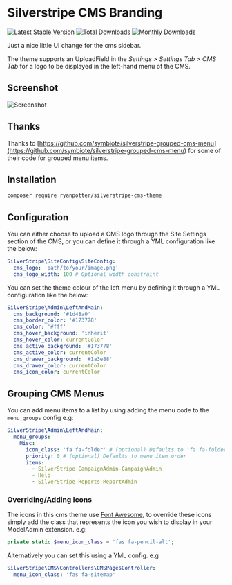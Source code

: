 # Silverstripe CMS Branding

[![Latest Stable Version](https://poser.pugx.org/ryanpotter/silverstripe-cms-theme/v/stable)](https://packagist.org/packages/ryanpotter/silverstripe-cms-theme)
[![Total Downloads](https://poser.pugx.org/ryanpotter/silverstripe-cms-theme/downloads)](https://packagist.org/packages/ryanpotter/silverstripe-cms-theme)
[![Monthly Downloads](https://poser.pugx.org/ryanpotter/silverstripe-cms-theme/d/monthly)](https://packagist.org/packages/ryanpotter/silverstripe-cms-theme)

Just a nice little UI change for the cms sidebar.

The theme supports an UploadField in the *Settings > Settings Tab > CMS Tab* for a logo to be displayed in the left-hand menu of the CMS.


Screenshot
----------

![Screenshot](https://github.com/Rhym/silverstripe-cms-theme/blob/master/screenshot.png)

## Thanks

Thanks to [https://github.com/symbiote/silverstripe-grouped-cms-menu](https://github.com/symbiote/silverstripe-grouped-cms-menu) for some of their code for grouped menu items.

## Installation

```bash
composer require ryanpotter/silverstripe-cms-theme
```
## Configuration

You can either choose to upload a CMS logo through the Site Settings section of the CMS, or you can define it through a YML configuration like the below:

```yml
SilverStripe\SiteConfig\SiteConfig:
  cms_logo: 'path/to/your/image.png'
  cms_logo_width: 100 # Optional width constraint
```

You can set the theme colour of the left menu by defining it through a YML configuration like the below:

```yml
SilverStripe\Admin\LeftAndMain:
  cms_background: '#1d48a0'
  cms_border_color: '#173778'
  cms_color: '#fff'
  cms_hover_background: 'inherit'
  cms_hover_color: currentColor
  cms_active_background: '#173778'
  cms_active_color: currentColor
  cms_drawer_background: '#1a3e88'
  cms_drawer_color: currentColor
  cms_icon_color: currentColor
```

## Grouping CMS Menus

You can add menu items to a list by using adding the menu code to the `menu_groups` config e.g:

```yml
SilverStripe\Admin\LeftAndMain:
  menu_groups:
    Misc:
      icon_class: 'fa fa-folder' # (optional) Defaults to 'fa fa-folder'
      priority: 0 # (optional) Defaults to menu item order
      items:
        - SilverStripe-CampaignAdmin-CampaignAdmin
        - Help
        - SilverStripe-Reports-ReportAdmin
```

### Overriding/Adding Icons

The icons in this cms theme use [Font Awesome](https://fontawesome.com), to override these icons simply add the class that represents the icon you wish to display in your ModelAdmin extension. e.g:

```php
private static $menu_icon_class = 'fas fa-pencil-alt';
```

Alternatively you can set this using a YML config. e.g

```yml
SilverStripe\CMS\Controllers\CMSPagesController:
  menu_icon_class: 'fas fa-sitemap'
```
